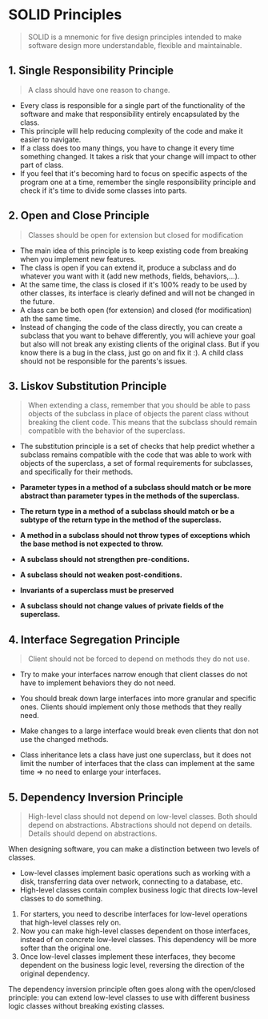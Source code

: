 # **SOLID Principles**

> SOLID is a mnemonic for five design principles intended to make software design more understandable, flexible and maintainable.

## 1. Single Responsibility Principle

> A class should have one reason to change.

- Every class is responsible for a single part of the functionality of the software and make that responsibility entirely encapsulated by the class.
- This principle will help reducing complexity of the code and make it easier to navigate.
- If a class does too many things, you have to change it every time something changed. It takes a risk that your change will impact to other part of class.
- If you feel that it's becoming hard to focus on specific aspects of the program one at a time, remember the single responsibility principle and check if it's time to divide some classes into parts.

## 2. Open and Close Principle

> Classes should be open for extension but closed for modification

- The main idea of this principle is to keep existing code from breaking when you implement new features.
- The class is open if you can extend it, produce a subclass and do whatever you want with it (add new methods, fields, behaviors,...).
- At the same time, the class is closed if it's 100% ready to be used by other classes, its interface is clearly defined and will not be changed in the future.
- A class can be both open (for extension) and closed (for modification) ath the same time.
- Instead of changing the code of the class directly, you can create a subclass that you want to behave differently, you will achieve your goal but also will not break any existing clients of the original class. But if you know there is a bug in the class, just go on and fix it :). A child class should not be responsible for the parents's issues.

## 3. Liskov Substitution Principle

> When extending a class, remember that you should be able to pass objects of the subclass in place of objects the parent class without breaking the client code. This means that the subclass should remain compatible with the behavior of the superclass.

- The substitution principle is a set of checks that help predict whether a subclass remains compatible with the code that was able to work with objects of the superclass, a set of formal requirements for subclasses, and specifically for their methods.

* **Parameter types in a method of a subclass should match or be more abstract than parameter types in the methods of the superclass.**

* **The return type in a method of a subclass should match or be a subtype of the return type in the method of the superclass.**

* **A method in a subclass should not throw types of exceptions which the base method is not expected to throw.**

* **A subclass should not strengthen pre-conditions.**

* **A subclass should not weaken post-conditions.**

* **Invariants of a superclass must be preserved**

* **A subclass should not change values of private fields of the superclass.**

## 4. Interface Segregation Principle

> Client should not be forced to depend on methods they do not use.

- Try to make your interfaces narrow enough that client classes do not have to implement behaviors they do not need.

- You should break down large interfaces into more granular and specific ones. Clients should implement only those methods that they really need.

- Make changes to a large interface would break even clients that don not use the changed methods.

- Class inheritance lets a class have just one superclass, but it does not limit the number of interfaces that the class can implement at the same time => no need to enlarge your interfaces.

## 5. Dependency Inversion Principle

> High-level class should not depend on low-level classes. Both should depend on abstractions. Abstractions should not depend on details. Details should depend on abstractions.

When designing software, you can make a distinction between two levels of classes.

- Low-level classes implement basic operations such as working with a disk, transferring data over network, connecting to a database, etc.
- High-level classes contain complex business logic that directs low-level classes to do something.

1. For starters, you need to describe interfaces for low-level operations that high-level classes rely on.
2. Now you can make high-level classes dependent on those interfaces, instead of on concrete low-level classes. This dependency will be more softer than the original one.
3. Once low-level classes implement these interfaces, they become dependent on the business logic level, reversing the direction of the original dependency.

The dependency inversion principle often goes along with the open/closed principle: you can extend low-level classes to use with different business logic classes without breaking existing classes.
